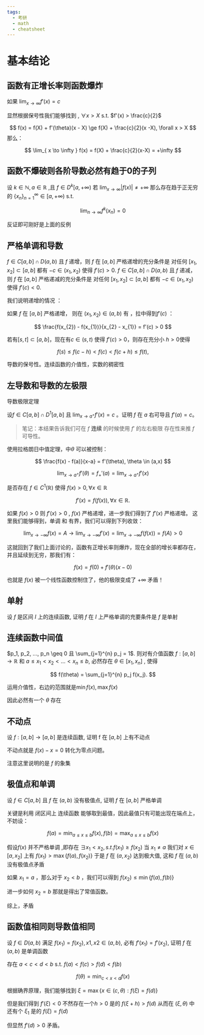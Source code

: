```yaml
---
tags:
  - 考研
  - math
  - cheatsheet
---
```

# 基本结论

## 函数有正增长率则函数爆炸

如果 $\lim_{ x \to \infty } f'(x)  = c$ 

显然根据保号性我们能够找到 , $\forall x > X$ s.t. $f'(x) > \frac{c}{2}$   

$$
f(x) = f(X) + f'(\theta)(x - X) \ge f(X) + \frac{c}{2}(x -X), \forall x > X
$$
那么：

$$
\lim_{ x \to \infty } f(x) = f(X) + \frac{c}{2}(x-X) = +\infty
$$

## 函数不爆破则各阶导数必然有趋于0的子列

设 $k \in \mathbb{N}, a \in \mathbb{R}$ ,且 $f \in D^{k}[a,+\infty)$ 若 $\lim_{ x \to \infty }|f(x)| \neq +\infty$ 那么存在趋于正无穷的 $\{ x_{n} \}_{n = 1}^{\infty} \in [a,+\infty)$   s.t.

$$
\lim_{ n \to \infty } f^{k}(x_{n}) = 0
$$

反证即可刚好是上面的反例

## 严格单调和导数

$f \in C[a,b] \cap D(a,b)$ 且 $f$ 递增，则 $f$ 在 $[a,b]$ 严格递增的充分条件是 对任何 $[x_1,x_2] \subset [a,b]$ 都有 $-c \in (x_1,x_2)$ 使得 $f'(c) > 0$.
$f \in C[a,b] \cap D(a,b)$ 且 $f$ 递减，则 $f$ 在 $[a,b]$ 严格递减的充分条件是 对任何 $[x_1,x_2] \subset [a,b]$ 都有 $-c \in (x_1,x_2)$ 使得 $f'(c) < 0$.

我们说明递增的情况 ：

如果 $f$ 在 $[a,b]$ 严格递增， 则在 $(x_{1},x_{2})\in (a,b)$ 有  ，拉中得到$f'(c)$ ：

$$
\frac{f(x_{2}) - f(x_{1})}{x_{2} - x_{1}} = f'(c) > 0
$$

若有$[s,t] \subset [a,b]$，现在有$c \in (s,t)$ 使得 $f'(c) > 0$，则存在充分小 $h > 0$使得

$$f(s) \le f(c-h) < f(c) < f(c+h) \le f(t),$$

导数的保号性。连续函数的介值性，实数的稠密性

## 左导数和导数的左极限

导数极限定理

设$f \in C[a,b] \cap D^{1}[a,b]$ 且 $\lim_{x \to a^+} f'(x) = c$ 。证明 $f$ 在 $a$ 右可导且 $f'(a) = c$。

> 笔记：本结果告诉我们可在 $f$ **连续** 的时候使用 $f'$ 的左右极限 存在性来推 $f$ 可导性。




使用拉格朗日中值定理，中$\theta$ 可以被控制：

$$
\frac{f(x) - f(a)}{x-a} = f'(\theta), \theta \in (a,x)
$$

$$
\lim_{ x \to a^{+} } f'(\theta) = f_{+}'(a) = \lim_{ x \to a^{+} } f'(x)
$$


是否存在 $f \in C^1(\mathbb{R})$ 使得 $f(x) > 0, \forall x \in \mathbb{R}$

$$
f'(x) = f(f(x)), \forall x \in \mathbb{R}.
$$

如果 $f(x) > 0$ 则 $f'(x) > 0$  , $f(x)$ 严格递增，进一步我们得到了 $f'(x)$ 严格递增。 这里我们能够得到，单调 和 有界，我们可以得到下列收敛：

$$
\lim_{ x \to -\infty } f(x) = A \to \lim_{ x \to -\infty } f'(x) = \lim_{ x \to -\infty } f(f(x)) = f(A) > 0
$$

这就回到了我们上面讨论的，函数有正增长率则爆炸，现在全部的增长率都存在，并且延续到无穷，那我们有：

$$
f(x) = f(0) + f'(\theta)(x-0)
$$

也就是 $f(x)$ 被一个线性函数控制住了，他的极限变成了 $+\infty$ 矛盾！  

## 单射

设 $f$  是区间 $I$  上的连续函数, 证明 $f$  在 $I$ 上严格单调的充要条件是 $f$  是单射

## 连续函数中间值

$p_1, p_2, ..., p_n \geq 0 且 \sum_{j=1}^{n} p_j = 1$. 则对有介值函数 $f:[a,b] \rightarrow \mathbb{R}$ 和 $a \leq x_1 < x_2 < ... < x_n \leq b$, 必然存在 $\theta \in [x_1, x_n]$ , 使得

$$
f(\theta) = \sum_{j=1}^{n} p_j f(x_j).
$$

运用介值性，右边的范围就是$\min f(x),\max f(x)$ 

因此必然有一个 $\theta$ 存在 

## 不动点

设 $f : [a, b] → [a, b]$ 是连续函数, 证明 f 在 $[a, b]$ 上有不动点

不动点就是 $f(x) -x =0$ 转化为零点问题。

注意这里说明的是 $f$ 的象集  
## 极值点和单调

设 $f ∈ C[a, b]$ 且 $f$  在 $(a, b)$ 没有极值点, 证明 $f$  在 $[a, b]$ 严格单调

关键是利用 闭区间上 连续函数 能够取到最值，因此最值只有可能出现在端点上，不妨设：

$$
f(a) = \min_{a \le x \le b} f(x) , f(b) = \max_{a \le x \le b} f(x)
$$

假设$f(x)$ 并不严格单调 ,即存在 $\exists x_{1} < x_{2}, s.t. f(x_{1}) \ge f(x_{2})$  当 $x_{1} \neq a$ 我们对 $x \in [a,x_{2}]$ 上有 $f(x_{1}) > \max\{ f(a),f(x_{2}) \}$   于是 $f$  在 $(a, x_{2})$ 达到极大值, 这和 $f$  在 $(a, b)$ 没有极值点矛盾

如果 $x_{1} = a$ ，那么对于 $x_{2} < b$  ，我们可以得到 $f(x_{2}) \le \min\{ f(a),f(b) \}$ 

进一步如何 $x_{2} = b$  那就是得出了常值函数。

综上，矛盾
## 函数值相同则导数值相同

设 $f ∈ D (a, b)$ 满足 $f (x_1) = f (x_2) , x1, x2 ∈ (a, b)$, 必有 $f'(x_1) = f'(x_2)$, 证明 $f$  在 $(a,b)$  是单调函数

存在 $a < c < d < b$  s.t.  $f(a) < f(c) > f(d) < f(b)$ 

$$
f(\theta) = \min_{c<x<d} f(x)
$$

根据确界原理，我们能够找到 $\xi = \max\{ x \in (c,\theta): f(\xi) = f(d) \}$

但是我们得到 $f'(\xi) < 0$  不然存在一个$h>0$ 是的 $f(\xi + h) > f(d)$   从而在 $(\xi,\theta)$ 中还有个 $\xi_{1}$ 是的 $f(\xi) = f(d)$   

但显然 $f'(d) > 0$  矛盾。


